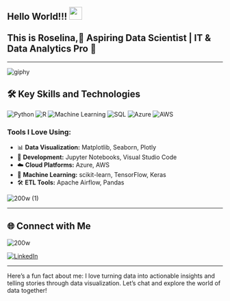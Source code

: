 <h2 align="left">
 <abc>
  <br>Hello World!!! <img src="https://user-images.githubusercontent.com/42378118/110234147-e3259600-7f4e-11eb-95be-0c4047144dea.gif" width="30"><br>
  <br> This is Roselina,🚀 Aspiring Data Scientist | IT & Data Analytics Pro 🌟 <br>  
 </abc>
</h2> 

---
![giphy](https://github.com/roselinamoven/roselinamoven/assets/41355680/98b6ede3-dbbb-45af-8d7a-ed78331d28f3)

## 🛠️ Key Skills and Technologies

![Python](https://img.shields.io/badge/Python-3670A0?style=for-the-badge&logo=python&logoColor=ffdd54)
![R](https://img.shields.io/badge/R-276DC3?style=for-the-badge&logo=r&logoColor=white)
![Machine Learning](https://img.shields.io/badge/Machine%20Learning-%23008080.svg?style=for-the-badge&logo=ml&logoColor=white)
![SQL](https://img.shields.io/badge/SQL-%23CC2927.svg?style=for-the-badge&logo=sql&logoColor=white)
![Azure](https://img.shields.io/badge/Microsoft%20Azure-0089D6?style=for-the-badge&logo=microsoft-azure&logoColor=white)
![AWS](https://img.shields.io/badge/Amazon%20AWS-232F3E?style=for-the-badge&logo=amazon-aws&logoColor=white)

### Tools I Love Using:

- 📊 **Data Visualization:** Matplotlib, Seaborn, Plotly
- 🚀 **Development:** Jupyter Notebooks, Visual Studio Code
- ☁️ **Cloud Platforms:** Azure, AWS
- 🧠 **Machine Learning:** scikit-learn, TensorFlow, Keras
- 🛠️ **ETL Tools:** Apache Airflow, Pandas

![200w (1)](https://github.com/roselinamoven/roselinamoven/assets/41355680/d337d094-10b1-4fc1-88f4-7c3de696fdf3)




---

## 🌐 Connect with Me

![200w](https://github.com/roselinamoven/roselinamoven/assets/41355680/c0b15ccb-4ed6-4bc6-8e38-0e12be0c7cd2)

[![LinkedIn](https://img.shields.io/badge/LinkedIn-%230077B5.svg?style=for-the-badge&logo=linkedin&logoColor=white)](https://www.linkedin.com/in/roselinamariamoven)





---

Here’s a fun fact about me: I love turning data into actionable insights and telling stories through data visualization. Let’s chat and explore the world of data together!
